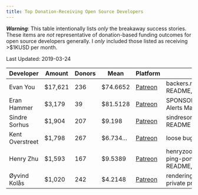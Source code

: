 ```yaml
---
title: Top Donation-Receiving Open Source Developers
---
```


***Warning***:  This table intentionally lists _only_ the breakaway success stories.  These items are _not_ representative of donation-based funding outcomes for open source developers generally.  I _only_ included those listed as receiving >$1KUSD per month.

Last Updated: 2019-03-24

| Developer       | Amount  | Donors | Mean      | Platform                                        | Perks                                                    |
| --------------- | ------- | ------ | --------- | ----------------------------------------------- | -------------------------------------------------------- |
| Evan You        | $17,621 | 236    | $74.6652  | [Patreon](https://www.patreon.com/evanyou)      | backers.md, vuejs.org, README,                           |
| Eran Hammer     | $3,179  | 39     | $81.5128  | [Patreon](https://www.patreon.com/eranhammer)   | SPONSORS.md, Security Alerts Mailing List                |
| Sindre Sorhus   | $1,904  | 207    | $9.198    | [Patreon](https://www.patreon.com/sindresorhus) | sindresorhus.com/thanks, README                          |
| Kent Overstreet | $1,798  | 267    | $6.734... | [Patreon](https://www.patreon.com/bcachefs)     | loose bug prioritization                                 |
| Henry Zhu       | $1,593  | 167    | $9.5389   | [Patreon](https://www.patreon.com/henryzhu)     | henryzoo.com/thanks, ping-pong, BBQ, README,  babeljs.io |
| Øyvind Kolås    | $1,020  | 242    | $4.2148   | [Patreon](https://www.patreon.com/pippin)       | rendering demo text file, private previews               |

